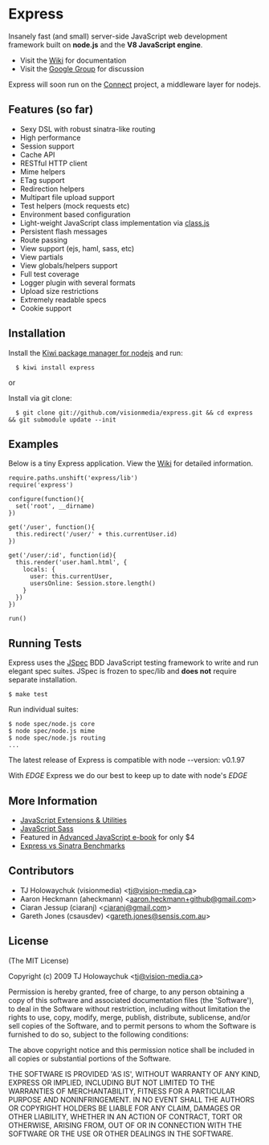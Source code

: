 
# Express
      
  Insanely fast (and small) server-side JavaScript web development framework
  built on **node.js** and the **V8 JavaScript engine**.

  * Visit the [Wiki](http://wiki.github.com/visionmedia/express) for documentation
  * Visit the [Google Group](http://groups.google.com/group/express-js) for discussion
  
  Express will soon run on the [Connect](http://github.com/extjs/Connect) project, a middleware layer for nodejs.

## Features (so far)

  * Sexy DSL with robust sinatra-like routing
  * High performance
  * Session support
  * Cache API
  * RESTful HTTP client
  * Mime helpers
  * ETag support
  * Redirection helpers
  * Multipart file upload support
  * Test helpers (mock requests etc)
  * Environment based configuration
  * Light-weight JavaScript class implementation via [class.js](http://github.com/visionmedia/class.js/)
  * Persistent flash messages
  * Route passing
  * View support (ejs, haml, sass, etc)
  * View partials
  * View globals/helpers support
  * Full test coverage
  * Logger plugin with several formats
  * Upload size restrictions
  * Extremely readable specs
  * Cookie support
  
## Installation

  Install the [Kiwi package manager for nodejs](http://github.com/visionmedia/kiwi)
  and run:
  
      $ kiwi install express
      
or

  Install via git clone:
  
      $ git clone git://github.com/visionmedia/express.git && cd express && git submodule update --init

## Examples

Below is a tiny Express application. View the [Wiki](http://wiki.github.com/visionmedia/express/) for detailed information.

    require.paths.unshift('express/lib')
    require('express')
    
    configure(function(){
      set('root', __dirname)
    })
    
    get('/user', function(){
      this.redirect('/user/' + this.currentUser.id)
    })
    
    get('/user/:id', function(id){
      this.render('user.haml.html', {
        locals: {
          user: this.currentUser,
          usersOnline: Session.store.length()
        }
      })
    })

    run()
    
## Running Tests

Express uses the [JSpec](http://jspec.info) BDD JavaScript testing
framework to write and run elegant spec suites. JSpec is frozen 
to spec/lib and **does not** require separate installation.

    $ make test
    
Run individual suites:

    $ node spec/node.js core
    $ node spec/node.js mime
    $ node spec/node.js routing
    ...
    
The latest release of Express is compatible with node --version:
    v0.1.97
    
With _EDGE_ Express we do our best to keep up to date with node's _EDGE_
    
## More Information

  * [JavaScript Extensions &amp; Utilities](http://github.com/visionmedia/ext.js)
  * [JavaScript Sass](http://github.com/visionmedia/sass.js)
  * Featured in [Advanced JavaScript e-book](http://www.dev-mag.com/2010/02/18/advanced-javascript/) for only $4
  * [Express vs Sinatra Benchmarks](http://tjholowaychuk.com/post/543953703/express-vs-sinatra-benchmarks)
    
## Contributors

  * TJ Holowaychuk (visionmedia) &lt;tj@vision-media.ca&gt;
  * Aaron Heckmann (aheckmann) &lt;aaron.heckmann+github@gmail.com&gt;
  * Ciaran Jessup (ciaranj) &lt;ciaranj@gmail.com&gt;
  * Gareth Jones (csausdev) &lt;gareth.jones@sensis.com.au&gt;
    
## License 

(The MIT License)

Copyright (c) 2009 TJ Holowaychuk &lt;tj@vision-media.ca&gt;

Permission is hereby granted, free of charge, to any person obtaining
a copy of this software and associated documentation files (the
'Software'), to deal in the Software without restriction, including
without limitation the rights to use, copy, modify, merge, publish,
distribute, sublicense, and/or sell copies of the Software, and to
permit persons to whom the Software is furnished to do so, subject to
the following conditions:

The above copyright notice and this permission notice shall be
included in all copies or substantial portions of the Software.

THE SOFTWARE IS PROVIDED 'AS IS', WITHOUT WARRANTY OF ANY KIND,
EXPRESS OR IMPLIED, INCLUDING BUT NOT LIMITED TO THE WARRANTIES OF
MERCHANTABILITY, FITNESS FOR A PARTICULAR PURPOSE AND NONINFRINGEMENT.
IN NO EVENT SHALL THE AUTHORS OR COPYRIGHT HOLDERS BE LIABLE FOR ANY
CLAIM, DAMAGES OR OTHER LIABILITY, WHETHER IN AN ACTION OF CONTRACT,
TORT OR OTHERWISE, ARISING FROM, OUT OF OR IN CONNECTION WITH THE
SOFTWARE OR THE USE OR OTHER DEALINGS IN THE SOFTWARE.
